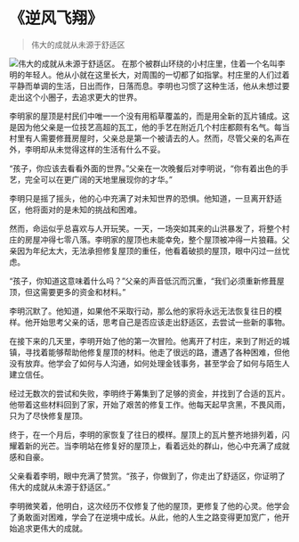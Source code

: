 # 《逆风飞翔》
> 伟大的成就从未源于舒适区


![伟大的成就从未源于舒适区。](/images/4a824156fbef41bab3c7e6f7301e383a.jpg)
在那个被群山环绕的小村庄里，住着一个名叫李明的年轻人。他从小就在这里长大，对周围的一切都了如指掌。村庄里的人们过着平静而单调的生活，日出而作，日落而息。李明也习惯了这种生活，他从未想过要走出这个小圈子，去追求更大的世界。

李明家的屋顶是村民们中唯一一个没有用稻草覆盖的，而是用全新的瓦片铺成。这是因为他父亲是一位技艺高超的瓦工，他的手艺在附近几个村庄都颇有名气。每当村里有人需要修葺房屋时，父亲总是第一个被请去的人。然而，尽管父亲的名声在外，李明却从未觉得这样的生活有什么不妥。

“孩子，你应该去看看外面的世界。”父亲在一次晚餐后对李明说，“你有着出色的手艺，完全可以在更广阔的天地里展现你的才华。”

李明只是摇了摇头，他的心中充满了对未知世界的恐惧。他知道，一旦离开舒适区，他将面对的是未知的挑战和困难。

然而，命运似乎总喜欢与人开玩笑。一天，一场突如其来的山洪暴发了，将整个村庄的房屋冲得七零八落。李明家的屋顶也未能幸免，整个屋顶被冲得一片狼藉。父亲因为年纪太大，无法承担修复屋顶的重任，他看着破损的屋顶，眼中闪过一丝忧虑。

“孩子，你知道这意味着什么吗？”父亲的声音低沉而沉重，“我们必须重新修葺屋顶，但这需要更多的资金和材料。”

李明沉默了。他知道，如果他不采取行动，那么他的家将永远无法恢复往日的模样。他开始思考父亲的话，思考自己是否应该走出舒适区，去尝试一些新的事物。

在接下来的几天里，李明开始了他的第一次冒险。他离开了村庄，来到了附近的城镇，寻找着能够帮助他修复屋顶的材料。他走了很远的路，遭遇了各种困难，但他没有放弃。他学会了如何与人沟通，如何处理金钱事务，甚至学会了如何与陌生人建立信任。

经过无数次的尝试和失败，李明终于筹集到了足够的资金，并找到了合适的瓦片。他带着这些材料回到了家，开始了艰苦的修复工作。他每天起早贪黑，不畏风雨，只为了尽快修复屋顶。

终于，在一个月后，李明的家恢复了往日的模样。屋顶上的瓦片整齐地排列着，闪耀着新的光芒。当李明站在修复好的屋顶上，看着远处的群山，他心中充满了成就感和自豪。

父亲看着李明，眼中充满了赞赏。“孩子，你做到了，你走出了舒适区，你证明了伟大的成就从未源于舒适区。”

李明微笑着，他明白，这次经历不仅修复了他的屋顶，更修复了他的心灵。他学会了勇敢面对困难，学会了在逆境中成长。从此，他的人生之路变得更加宽广，他开始追求更伟大的成就。